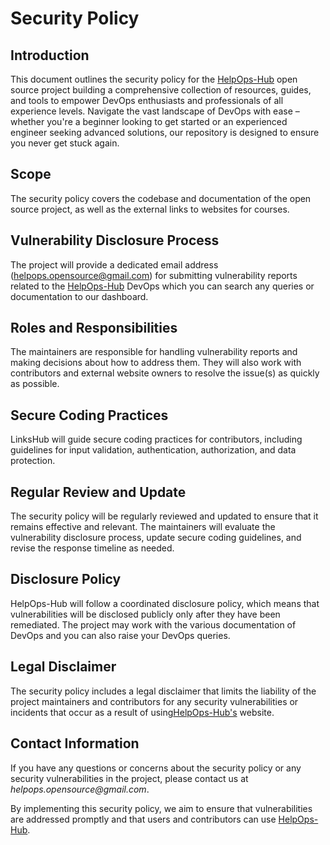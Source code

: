 # Security Policy

## Introduction

This document outlines the security policy for the [HelpOps-Hub](https://www.helpopshub.com/) open source project building a comprehensive collection of resources, guides, and tools to empower DevOps enthusiasts and professionals of all experience levels. Navigate the vast landscape of DevOps with ease – whether you're a beginner looking to get started or an experienced engineer seeking advanced solutions, our repository is designed to ensure you never get stuck again.

## Scope

The security policy covers the codebase and documentation of the open source project, as well as the external links to websites for courses.

## Vulnerability Disclosure Process

The project will provide a dedicated email address (helpops.opensource@gmail.com) for submitting vulnerability reports related to the [HelpOps-Hub](https://www.helpopshub.com/) DevOps which you can search any queries or documentation to our dashboard. 

## Roles and Responsibilities

The maintainers are responsible for handling vulnerability reports and making decisions about how to address them. They will also work with contributors and external website owners to resolve the issue(s) as quickly as possible.

## Secure Coding Practices

LinksHub will guide secure coding practices for contributors, including guidelines for input validation, authentication, authorization, and data protection.

## Regular Review and Update

The security policy will be regularly reviewed and updated to ensure that it remains effective and relevant. The maintainers will evaluate the vulnerability disclosure process, update secure coding guidelines, and revise the response timeline as needed.

## Disclosure Policy

HelpOps-Hub will follow a coordinated disclosure policy, which means that vulnerabilities will be disclosed publicly only after they have been remediated. The project may work with the various documentation of DevOps and you can also raise your DevOps queries.

## Legal Disclaimer

The security policy includes a legal disclaimer that limits the liability of the project maintainers and contributors for any security vulnerabilities or incidents that occur as a result of using[HelpOps-Hub's](https://www.helpopshub.com/) website.

## Contact Information

If you have any questions or concerns about the security policy or any security vulnerabilities in the project, please contact us at _helpops.opensource@gmail.com_.

By implementing this security policy, we aim to ensure that vulnerabilities are addressed promptly and that users and contributors can use [HelpOps-Hub](https://www.helpopshub.com/).
